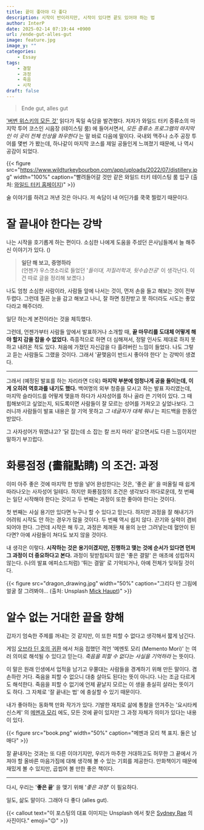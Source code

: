 ```yaml
---
title: 끝이 좋아야 다 좋다
description: 시작이 반이라지만, 시작이 있다면 끝도 있어야 하는 법
author: InterP
date: 2025-02-14 07:19:44 +0900
url: /ende-gut-alles-gut
image: feature.jpg
image_y: ""
categories:
    - Essay
tags:
    - 결말
    - 과정
    - 죽음
    - 시작
draft: false
---
```


> Ende gut, alles gut

['버번 위스키의 모든 것'](https://product.kyobobook.co.kr/detail/S000001938250) 읽다가 독일 속담을 발견했다. 저자가 와일드 터키 증류소의 마지막 투어 코스인 시음장 (테이스팅 룸) 에 들어서면서, _모든 증류소 프로그램의 마지막인 이 곳이 전체 인상을 좌우한다_ 는 말 바로 다음에 말이다. 국내외 맥주나 소주 공장 투어를 몇번 가 봤는데, 하나같이 마지막 코스를 제일 공들인게 느껴졌기 때문에, 나 역시 공감이 되었다. 

{{< figure src="https://www.wildturkeybourbon.com/app/uploads/2022/07/distillery.jpg" width="100%" caption="빨려들어갈 것만 같은 와일드 터키 테이스팅 룸 입구 (출처: [와일드 터키 홈페이지](https://www.wildturkeybourbon.com/our-distillery/))" >}}

술 이야기를 하려고 꺼낸 것은 아니다. 저 속담이 내 어딘가를 쿡쿡 찔렀기 때문이다.

# 잘 끝내야 한다는 강박

나는 시작을 호기롭게 하는 편이다. 소심한 나에게 도움을 주셨던 은사님들께서 늘 해주신 이야기가 있다. ()

> **일단 해 보고, 증명하라** <br/>
> (언젠가 우스갯소리로 들었던 '_들이대, 저질러학과, 뒷수습전공_' 이 생각난다. 이건 따로 글을 정리해 보곘다.)

나도 엄청 소심한 사람이라, 사람들 앞에 나서는 것이, 먼저 손을 들고 해보는 것이 전부 두렵다. 그런데 질끈 눈을 감고 해보고 나니, 잘 하면 칭찬받고 못 하더라도 시도는 좋았다라고 해주더라. 

일단 하는게 본전이라는 것을 체득했다.

그런데, 언젠가부터 사람들 앞에서 발표하거나 소개할 때, **끝 마무리를 도대체 어떻게 해야 할지 감을 잡을 수 없었다.** 즉흥적으로 하면 더 심해져서, 정말 인사도 제대로 하지 못하고 내려온 적도 있다. 처음에 가졌던 자신감을 다 흘려버린 느낌이 들었다. 나도 그렇고 듣는 사람들도 그랬을 것이다. 그래서 '끝맺음이 반드시 좋아야 한다' 는 강박이 생겼다.

---

그래서 (예정된 발표를 하는 자리라면 더욱) **마지막 부분에 엄청나게 공을 들이는데, 이게 오히려 역호과를 내기도 했다.** 백여명의 외부 청중을 모시고 하는 발표 자리였는데, 마지막 슬라이드를 어떻게 맺을까 하다가 사자성어를 하나 골라 쓴 기억이 있다. 그 때 힙해보이고 싶었는지, 되도록이면 사람들이 잘 모르는 성어를 가져오고 싶었나보다. 그러니까 사람들이 발표 내용은 잘 기억 못하고 _그 네글자가 대체 뭐냐_ 는 피드백을 한동안 받았다. 

그 사자성어가 뭐였냐고? '닭 잡는데 소 잡는 칼 쓰지 마라' 같으면서도 다른 느낌이지만 말하기 부끄럽다.

# 화룡점정 (畵龍點睛) 의 조건: 과정

이미 아주 좋은 것에 마지막 한 방을 넣어 완성한다는 것은, '좋은 끝' 을 떠올릴 때 쉽게 따라나오는 사자성어 일테다. 하지만 화룡점정의 조건은 생각보다 까다로운데, 첫 번째는 일단 시작해야 한다는 것이고 두 번째는 과정이 또한 좋아야 한다는 것이다.

첫 번째는 사실 용기만 있다면 누구나 할 수 있다고 믿는다. 하지만 과정을 잘 해내기가 어려워 시작도 안 하는 경우가 많을 것이다. 두 번째 역시 쉽지 않다. 끈기와 실력이 겸비되어야 한다. 그런데 시작은 해 두고, 과정은 제껴둔 채 용의 눈만 그려넣는데 혈안이 된다면? 아예 사람들이 쳐다도 보지 않을 것이다.

내 생각은 이렇다. **시작하는 것은 용기이겠지만, 진행하고 맺는 것에 순서가 있다면 먼저 그 과정이 더 중요하다고 본다.** 과정이 뒷받침되지 않은 '좋은 결말' 은 애초에 성립하지 않는다. (나의 발표 에피소드처럼) '튀는 결말' 로 기억되거나, 아예 전체가 잊혀질 것이다.

{{< figure src="dragon_drawing.jpg" width="50%" caption="그리다 만 그림에 얼굴 잘 그려봐야... (출처: Unsplash [Mick Haupt](https://unsplash.com/ko/@rocinante_11?utm_content=creditCopyText&utm_medium=referral&utm_source=unsplash))" >}}


# 알수 없는 거대한 끝을 향해

갑자기 엄숙한 주제를 꺼내는 것 같지만, 이 또한 피할 수 없다고 생각해서 짧게 남긴다.

게임 [오브라 딘 호의 귀환](https://store.steampowered.com/app/653530/Return_of_the_Obra_Dinn/) 에서 처음 접했던 격언 '메멘토 모리 (Memento Mori)' 는 여러 의미로 해석될 수 있다고 믿는다. _죽음을 피할 수 없다는 사실을 기억하라_ 는 뜻이다.

이 말은 원래 인생에서 업적을 남기고 우쭐대는 사람들을 경계하기 위해 만든 말이다. 겸손하란 거다. 죽음을 피할 수 없으니 대충 살아도 된다는 뜻이 아니다. 나는 조금 다르게도 해석한다. 죽음을 피할 수 없기에 언제 끝날지 모르는 이 생을 충실히 살라는 뜻이기도 하다. 그 자체로 '잘 끝내는 법' 에 충실할 수 있기 때문이다.

내가 좋아하는 동화책 만화 작가가 있다. 기발한 재치로 삶에 통찰을 안겨주는 '요시타케 신스케' 의 [메멘과 모리](https://product.kyobobook.co.kr/detail/S000212175117) 에도, 모든 것에 끝이 있지만 그 과정 자체가 의미가 있다는 내용이 있다. 

{{< figure src="book.png" width="50%" caption="메멘과 모리 책 표지. 둘은 남매다" >}}

잘 끝내자는 것과는 또 다른 이야기지만, 우리가 마주한 거대하고도 허무한 그 끝에서 가져야 할 올바른 마음가짐에 대해 생각해 볼 수 있는 기회를 제공한다. 만화책이기 때문에 재밌게 볼 수 있지만, 곱씹어 볼 만한 좋은 책이다. 

---

다시, 우리는 '**좋은 끝**' 을 맺기 위해 '_좋은 과정_' 이 필요하다. 

일도, 삶도 말이다. 그래야 다 좋다 (alles gut).


{{< callout text="이 포스팅의 대표 이미지는 Unsplash 에서 찾은 [Sydney Rae](https://unsplash.com/ko/@srz) 의 사진이다." emoji=":wink:" >}}

